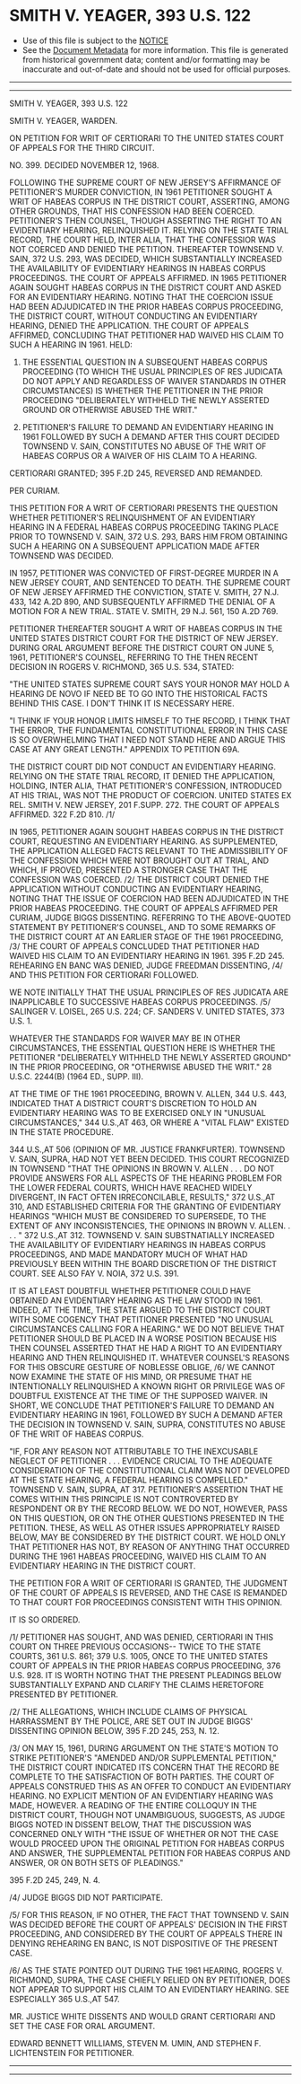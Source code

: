 ---
---

# SMITH V. YEAGER, 393 U.S. 122

* Use of this file is subject to the [NOTICE](https://github.com/publicdocs/notice/blob/master/NOTICE)
* See the [Document Metadata](../../../) for more information.
  This file is generated from historical government data; content and/or formatting may be inaccurate and out-of-date and should not be used for official purposes.

----------
----------

SMITH V. YEAGER, 393 U.S. 122

SMITH V. YEAGER, WARDEN.

ON PETITION FOR WRIT OF CERTIORARI TO THE UNITED STATES COURT OF APPEALS FOR THE THIRD CIRCUIT.

NO. 399.  DECIDED NOVEMBER 12, 1968.

FOLLOWING THE SUPREME COURT OF NEW JERSEY'S AFFIRMANCE OF PETITIONER'S MURDER CONVICTION, IN 1961 PETITIONER SOUGHT A WRIT OF HABEAS CORPUS IN THE DISTRICT COURT, ASSERTING, AMONG OTHER GROUNDS, THAT HIS CONFESSION HAD BEEN COERCED.  PETITIONER'S THEN COUNSEL, THOUGH ASSERTING THE RIGHT TO AN EVIDENTIARY HEARING, RELINQUISHED IT. RELYING ON THE STATE TRIAL RECORD, THE COURT HELD, INTER ALIA, THAT THE CONFESSIOR WAS NOT COERCED AND DENIED THE PETITION.  THEREAFTER TOWNSEND V. SAIN, 372 U.S. 293, WAS DECIDED, WHICH SUBSTANTIALLY INCREASED THE AVAILABILITY OF EVIDENTIARY HEARINGS IN HABEAS CORPUS PROCEEDINGS.  THE COURT OF APPEALS AFFIRMED.  IN 1965 PETITIONER AGAIN SOUGHT HABEAS CORPUS IN THE DISTRICT COURT AND ASKED FOR AN EVIDENTIARY HEARING.  NOTING THAT THE COERCION ISSUE HAD BEEN ADJUDICATED IN THE PRIOR HABEAS CORPUS PROCEEDING, THE DISTRICT COURT, WITHOUT CONDUCTING AN EVIDENTIARY HEARING, DENIED THE APPLICATION.  THE COURT OF APPEALS AFFIRMED, CONCLUDING THAT PETITIONER HAD WAIVED HIS CLAIM TO SUCH A HEARING IN 1961.  HELD:

1.  THE ESSENTIAL QUESTION IN A SUBSEQUENT HABEAS CORPUS PROCEEDING (TO WHICH THE USUAL PRINCIPLES OF RES JUDICATA DO NOT APPLY AND REGARDLESS OF WAIVER STANDARDS IN OTHER CIRCUMSTANCES) IS WHETHER THE PETITIONER IN THE PRIOR PROCEEDING "DELIBERATELY WITHHELD THE NEWLY ASSERTED GROUND OR OTHERWISE ABUSED THE WRIT."

2.  PETITIONER'S FAILURE TO DEMAND AN EVIDENTIARY HEARING IN 1961 FOLLOWED BY SUCH A DEMAND AFTER THIS COURT DECIDED TOWNSEND V. SAIN, CONSTITUTES NO ABUSE OF THE WRIT OF HABEAS CORPUS OR A WAIVER OF HIS CLAIM TO A HEARING.

CERTIORARI GRANTED; 395 F.2D 245, REVERSED AND REMANDED.

PER CURIAM.

THIS PETITION FOR A WRIT OF CERTIORARI PRESENTS THE QUESTION WHETHER PETITIONER'S RELINQUISHMENT OF AN EVIDENTIARY HEARING IN A FEDERAL HABEAS CORPUS PROCEEDING TAKING PLACE PRIOR TO TOWNSEND V. SAIN, 372 U.S. 293, BARS HIM FROM OBTAINING SUCH A HEARING ON A SUBSEQUENT APPLICATION MADE AFTER TOWNSEND WAS DECIDED.

IN 1957, PETITIONER WAS CONVICTED OF FIRST-DEGREE MURDER IN A NEW JERSEY COURT, AND SENTENCED TO DEATH.  THE SUPREME COURT OF NEW JERSEY AFFIRMED THE CONVICTION, STATE V. SMITH, 27 N.J. 433, 142 A.2D 890, AND SUBSEQUENTLY AFFIRMED THE DENIAL OF A MOTION FOR A NEW TRIAL.  STATE V. SMITH, 29 N.J. 561, 150 A.2D 769.

PETITIONER THEREAFTER SOUGHT A WRIT OF HABEAS CORPUS IN THE UNITED STATES DISTRICT COURT FOR THE DISTRICT OF NEW JERSEY.  DURING ORAL ARGUMENT BEFORE THE DISTRICT COURT ON JUNE 5, 1961, PETITIONER'S COUNSEL, REFERRING TO THE THEN RECENT DECISION IN ROGERS V. RICHMOND, 365 U.S. 534, STATED:

"THE UNITED STATES SUPREME COURT SAYS YOUR HONOR MAY HOLD A HEARING DE NOVO IF NEED BE TO GO INTO THE HISTORICAL FACTS BEHIND THIS CASE.  I DON'T THINK IT IS NECESSARY HERE.

"I THINK IF YOUR HONOR LIMITS HIMSELF TO THE RECORD, I THINK THAT THE ERROR, THE FUNDAMENTAL CONSTITUTIONAL ERROR IN THIS CASE IS SO OVERWHELMING THAT I NEED NOT STAND HERE AND ARGUE THIS CASE AT ANY GREAT LENGTH."  APPENDIX TO PETITION 69A.

THE DISTRICT COURT DID NOT CONDUCT AN EVIDENTIARY HEARING.  RELYING ON THE STATE TRIAL RECORD, IT DENIED THE APPLICATION, HOLDING, INTER ALIA, THAT PETITIONER'S CONFESSION, INTRODUCED AT HIS TRIAL, WAS NOT THE PRODUCT OF COERCION.  UNITED STATES EX REL. SMITH V. NEW JERSEY, 201 F.SUPP.  272.  THE COURT OF APPEALS AFFIRMED.  322 F.2D 810.  /1/

IN 1965, PETITIONER AGAIN SOUGHT HABEAS CORPUS IN THE DISTRICT COURT, REQUESTING AN EVIDENTIARY HEARING.  AS SUPPLEMENTED, THE APPLICATION ALLEGED FACTS RELEVANT TO THE ADMISSIBILITY OF THE CONFESSION WHICH WERE NOT BROUGHT OUT AT TRIAL, AND WHICH, IF PROVED, PRESENTED A STRONGER CASE THAT THE CONFESSION WAS COERCED.  /2/  THE DISTRICT COURT DENIED THE APPLICATION WITHOUT CONDUCTING AN EVIDENTIARY HEARING, NOTING THAT THE ISSUE OF COERCION HAD BEEN ADJUDICATED IN THE PRIOR HABEAS PROCEEDING.  THE COURT OF APPEALS AFFIRMED PER CURIAM, JUDGE BIGGS DISSENTING.  REFERRING TO THE ABOVE-QUOTED STATEMENT BY PETITIONER'S COUNSEL, AND TO SOME REMARKS OF THE DISTRICT COURT AT AN EARLIER STAGE OF THE 1961 PROCEEDING, /3/  THE COURT OF APPEALS CONCLUDED THAT PETITIONER HAD WAIVED HIS CLAIM TO AN EVIDENTIARY HEARING IN 1961.  395 F.2D 245.  REHEARING EN BANC WAS DENIED, JUDGE FREEDMAN DISSENTING, /4/  AND THIS PETITION FOR CERTIORARI FOLLOWED.

WE NOTE INITIALLY THAT THE USUAL PRINCIPLES OF RES JUDICATA ARE INAPPLICABLE TO SUCCESSIVE HABEAS CORPUS PROCEEDINGS.  /5/  SALINGER V. LOISEL, 265 U.S. 224; CF. SANDERS V. UNITED STATES, 373 U.S. 1.

WHATEVER THE STANDARDS FOR WAIVER MAY BE IN OTHER CIRCUMSTANCES, THE ESSENTIAL QUESTION HERE IS WHETHER THE PETITIONER "DELIBERATELY WITHHELD THE NEWLY ASSERTED GROUND" IN THE PRIOR PROCEEDING, OR "OTHERWISE ABUSED THE WRIT."  28 U.S.C. 2244(B) (1964 ED., SUPP. III).

AT THE TIME OF THE 1961 PROCEEDING, BROWN V. ALLEN, 344 U.S. 443, INDICATED THAT A DISTRICT COURT'S DISCRETION TO HOLD AN EVIDENTIARY HEARING WAS TO BE EXERCISED ONLY IN "UNUSUAL CIRCUMSTANCES," 344 U.S.,AT 463, OR WHERE A "VITAL FLAW" EXISTED IN THE STATE PROCEDURE.

344 U.S.,AT 506 (OPINION OF MR. JUSTICE FRANKFURTER).  TOWNSEND V. SAIN, SUPRA, HAD NOT YET BEEN DECIDED.  THIS COURT RECOGNIZED IN TOWNSEND "THAT THE OPINIONS IN BROWN V. ALLEN . . . DO NOT PROVIDE ANSWERS FOR ALL ASPECTS OF THE HEARING PROBLEM FOR THE LOWER FEDERAL COURTS, WHICH HAVE REACHED WIDELY DIVERGENT, IN FACT OFTEN IRRECONCILABLE, RESULTS," 372 U.S.,AT 310, AND ESTABLISHED CRITERIA FOR THE GRANTING OF EVIDENTIARY HEARINGS "WHICH MUST BE CONSIDERED TO SUPERSEDE, TO THE EXTENT OF ANY INCONSISTENCIES, THE OPINIONS IN BROWN V. ALLEN.  . . . "  372 U.S.,AT 312.  TOWNSEND V. SAIN SUBSTNATIALLY INCREASED THE AVAILABILITY OF EVIDENTIARY HEARINGS IN HABEAS CORPUS PROCEEDINGS, AND MADE MANDATORY MUCH OF WHAT HAD PREVIOUSLY BEEN WITHIN THE BOARD DISCRETION OF THE DISTRICT COURT.  SEE ALSO FAY V. NOIA, 372 U.S. 391.

IT IS AT LEAST DOUBTFUL WHETHER PETITIONER COULD HAVE OBTAINED AN EVIDENTIARY HEARING AS THE LAW STOOD IN 1961.  INDEED, AT THE TIME, THE STATE ARGUED TO THE DISTRICT COURT WITH SOME COGENCY THAT PETITIONER PRESENTED "NO UNUSUAL CIRCUMSTANCES CALLING FOR A HEARING."  WE DO NOT BELIEVE THAT PETITIONER SHOULD BE PLACED IN A WORSE POSITION BECAUSE HIS THEN COUNSEL ASSERTED THAT HE HAD A RIGHT TO AN EVIDENTIARY HEARING AND THEN RELINQUISHED IT.  WHATEVER COUNSEL'S REASONS FOR THIS OBSCURE GESTURE OF NOBLESSE OBLIGE, /6/  WE CANNOT NOW EXAMINE THE STATE OF HIS MIND, OR PRESUME THAT HE INTENTIONALLY RELINQUISHED A KNOWN RIGHT OR PRIVILEGE WAS OF DOUBTFUL EXISTENCE AT THE TIME OF THE SUPPOSED WAIVER.  IN SHORT, WE CONCLUDE THAT PETITIONER'S FAILURE TO DEMAND AN EVIDENTIARY HEARING IN 1961, FOLLOWED BY SUCH A DEMAND AFTER THE DECISION IN TOWNSEND V. SAIN, SUPRA, CONSTITUTES NO ABUSE OF THE WRIT OF HABEAS CORPUS.

"IF, FOR ANY REASON NOT ATTRIBUTABLE TO THE INEXCUSABLE NEGLECT OF PETITIONER . . . EVIDENCE CRUCIAL TO THE ADEQUATE CONSIDERATION OF THE CONSTITUTIONAL CLAIM WAS NOT DEVELOPED AT THE STATE HEARING, A FEDERAL HEARING IS COMPELLED."  TOWNSEND V. SAIN, SUPRA, AT 317.  PETITIONER'S ASSERTION THAT HE COMES WITHIN THIS PRINCIPLE IS NOT CONTROVERTED BY RESPONDENT OR BY THE RECORD BELOW.  WE DO NOT, HOWEVER, PASS ON THIS QUESTION, OR ON THE OTHER QUESTIONS PRESENTED IN THE PETITION.  THESE, AS WELL AS OTHER ISSUES APPROPRIATELY RAISED BELOW, MAY BE CONSIDERED BY THE DISTRICT COURT.  WE HOLD ONLY THAT PETITIONER HAS NOT, BY REASON OF ANYTHING THAT OCCURRED DURING THE 1961 HABEAS PROCEEDING, WAIVED HIS CLAIM TO AN EVIDENTIARY HEARING IN THE DISTRICT COURT.

THE PETITION FOR A WRIT OF CERTIORARI IS GRANTED, THE JUDGMENT OF THE COURT OF APPEALS IS REVERSED, AND THE CASE IS REMANDED TO THAT COURT FOR PROCEEDINGS CONSISTENT WITH THIS OPINION.

IT IS SO ORDERED.

/1/  PETITIONER HAS SOUGHT, AND WAS DENIED, CERTIORARI IN THIS COURT ON THREE PREVIOUS OCCASIONS-- TWICE TO THE STATE COURTS, 361 U.S. 861; 379 U.S. 1005, ONCE TO THE UNITED STATES COURT OF APPEALS IN THE PRIOR HABEAS CORPUS PROCEEDING, 376 U.S. 928.  IT IS WORTH NOTING THAT THE PRESENT PLEADINGS BELOW SUBSTANTIALLY EXPAND AND CLARIFY THE CLAIMS HERETOFORE PRESENTED BY PETITIONER.

/2/  THE ALLEGATIONS, WHICH INCLUDE CLAIMS OF PHYSICAL HARRASSMENT BY THE POLICE, ARE SET OUT IN JUDGE BIGGS' DISSENTING OPINION BELOW, 395 F.2D 245, 253, N. 12.

/3/  ON MAY 15, 1961, DURING ARGUMENT ON THE STATE'S MOTION TO STRIKE PETITIONER'S "AMENDED AND/OR SUPPLEMENTAL PETITION," THE DISTRICT COURT INDICATED ITS CONCERN THAT THE RECORD BE COMPLETE TO THE SATISFACTION OF BOTH PARTIES.  THE COURT OF APPEALS CONSTRUED THIS AS AN OFFER TO CONDUCT AN EVIDENTIARY HEARING.  NO EXPLICIT MENTION OF AN EVIDENTIARY HEARING WAS MADE, HOWEVER.  A READING OF THE ENTIRE COLLOQUY IN THE DISTRICT COURT, THOUGH NOT UNAMBIGUOUS, SUGGESTS, AS JUDGE BIGGS NOTED IN DISSENT BELOW, THAT THE DISCUSSION WAS CONCERNED ONLY WITH "THE ISSUE OF WHETHER OR NOT THE CASE WOULD PROCEED UPON THE ORIGINAL PETITION FOR HABEAS CORPUS AND ANSWER, THE SUPPLEMENTAL PETITION FOR HABEAS CORPUS AND ANSWER, OR ON BOTH SETS OF PLEADINGS."

395 F.2D 245, 249, N. 4.

/4/  JUDGE BIGGS DID NOT PARTICIPATE.

/5/  FOR THIS REASON, IF NO OTHER, THE FACT THAT TOWNSEND V. SAIN WAS DECIDED BEFORE THE COURT OF APPEALS' DECISION IN THE FIRST PROCEEDING, AND CONSIDERED BY THE COURT OF APPEALS THERE IN DENYING REHEARING EN BANC, IS NOT DISPOSITIVE OF THE PRESENT CASE.

/6/  AS THE STATE POINTED OUT DURING THE 1961 HEARING, ROGERS V. RICHMOND, SUPRA, THE CASE CHIEFLY RELIED ON BY PETITIONER, DOES NOT APPEAR TO SUPPORT HIS CLAIM TO AN EVIDENTIARY HEARING.  SEE ESPECIALLY 365 U.S.,AT 547.

MR. JUSTICE WHITE DISSENTS AND WOULD GRANT CERTIORARI AND SET THE CASE FOR ORAL ARGUMENT.

EDWARD BENNETT WILLIAMS, STEVEN M. UMIN, AND STEPHEN F. LICHTENSTEIN FOR PETITIONER.


----------
----------

